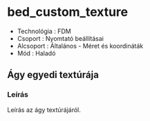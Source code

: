 # bed\_custom\_texture

* Technológia : FDM
* Csoport : Nyomtató beállításai
* Alcsoport : Általános - Méret és koordináták
* Mód : Haladó

## Ágy egyedi textúrája

### Leírás

Leírás az ágy textúrájáról.

